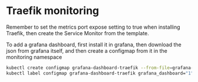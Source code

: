 # Traefik monitoring

Remember to set the metrics port expose setting to true when installing Traefik, then create the Service Monitor from the template.

To add a grafana dashboard, first install it in grafana, then download the json from grafana itself, and then create a configmap from it in the monitoring namespace

```bash
kubectl create configmap grafana-dashboard-traefik --from-file=grafana-traefik.json
kubectl label configmap grafana-dashboard-traefik grafana_dashboard="1"
```
